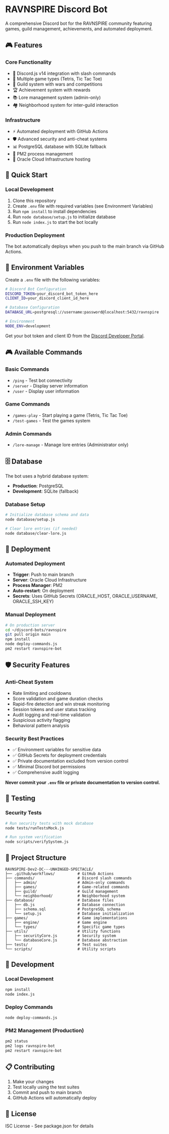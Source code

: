 # RAVNSPIRE Discord Bot

A comprehensive Discord bot for the RAVNSPIRE community featuring games, guild management, achievements, and automated deployment.

## 🎮 Features

### Core Functionality
- 🤖 Discord.js v14 integration with slash commands
- 🎯 Multiple game types (Tetris, Tic Tac Toe)
- 🏰 Guild system with wars and competitions
- 🏆 Achievement system with rewards
- 📚 Lore management system (admin-only)
- 🏘️ Neighborhood system for inter-guild interaction

### Infrastructure
- ⚡ Automated deployment with GitHub Actions
- 🛡️ Advanced security and anti-cheat systems
- 📊 PostgreSQL database with SQLite fallback
- 🔧 PM2 process management
- 🚀 Oracle Cloud Infrastructure hosting

## 🚀 Quick Start

### Local Development
1. Clone this repository
2. Create `.env` file with required variables (see Environment Variables)
3. Run `npm install` to install dependencies
4. Run `node database/setup.js` to initialize database
5. Run `node index.js` to start the bot locally

### Production Deployment
The bot automatically deploys when you push to the main branch via GitHub Actions.

## 🔧 Environment Variables

Create a `.env` file with the following variables:

```bash
# Discord Bot Configuration
DISCORD_TOKEN=your_discord_bot_token_here
CLIENT_ID=your_discord_client_id_here

# Database Configuration
DATABASE_URL=postgresql://username:password@localhost:5432/ravnspire

# Environment
NODE_ENV=development
```

Get your bot token and client ID from the [Discord Developer Portal](https://discord.com/developers/applications).

## 🎮 Available Commands

### Basic Commands
- `/ping` - Test bot connectivity
- `/server` - Display server information
- `/user` - Display user information

### Game Commands
- `/games-play` - Start playing a game (Tetris, Tic Tac Toe)
- `/test-games` - Test the games system

### Admin Commands
- `/lore-manage` - Manage lore entries (Administrator only)

## 🗄️ Database

The bot uses a hybrid database system:
- **Production**: PostgreSQL
- **Development**: SQLite (fallback)

### Database Setup
```bash
# Initialize database schema and data
node database/setup.js

# Clear lore entries (if needed)
node database/clear-lore.js
```

## 🚀 Deployment

### Automated Deployment
- **Trigger**: Push to main branch
- **Server**: Oracle Cloud Infrastructure
- **Process Manager**: PM2
- **Auto-restart**: On deployment
- **Secrets**: Uses GitHub Secrets (ORACLE_HOST, ORACLE_USERNAME, ORACLE_SSH_KEY)

### Manual Deployment
```bash
# On production server
cd ~/discord-bots/ravnspire
git pull origin main
npm install
node deploy-commands.js
pm2 restart ravnspire-bot
```

## 🛡️ Security Features

### Anti-Cheat System
- Rate limiting and cooldowns
- Score validation and game duration checks
- Rapid-fire detection and win streak monitoring
- Session tokens and user status tracking
- Audit logging and real-time validation
- Suspicious activity flagging
- Behavioral pattern analysis

### Security Best Practices
- ✅ Environment variables for sensitive data
- ✅ GitHub Secrets for deployment credentials
- ✅ Private documentation excluded from version control
- ✅ Minimal Discord bot permissions
- ✅ Comprehensive audit logging

**Never commit your `.env` file or private documentation to version control.**

## 🧪 Testing

### Security Tests
```bash
# Run security tests with mock database
node tests/runTestsMock.js

# Run system verification
node scripts/verifySystem.js
```

## 📁 Project Structure

```
RAVNSPIRE-Dev2-DC---UNHINGED-SPECTACLE/
├── .github/workflows/          # GitHub Actions
├── commands/                   # Discord slash commands
│   ├── admin/                  # Admin-only commands
│   ├── games/                  # Game-related commands
│   ├── guild/                  # Guild management
│   └── neighborhood/           # Neighborhood system
├── database/                   # Database files
│   ├── db.js                   # Database connection
│   ├── schema.sql              # PostgreSQL schema
│   └── setup.js                # Database initialization
├── games/                      # Game implementations
│   ├── engine/                 # Game engine
│   └── types/                  # Specific game types
├── utils/                      # Utility functions
│   ├── securityCore.js         # Security system
│   └── databaseCore.js         # Database abstraction
├── tests/                      # Test suites
└── scripts/                    # Utility scripts
```

## 🔧 Development

### Local Development
```bash
npm install
node index.js
```

### Deploy Commands
```bash
node deploy-commands.js
```

### PM2 Management (Production)
```bash
pm2 status
pm2 logs ravnspire-bot
pm2 restart ravnspire-bot
```

## 📋 Contributing

1. Make your changes
2. Test locally using the test suites
3. Commit and push to main branch
4. GitHub Actions will automatically deploy

## 📄 License

ISC License - See package.json for details